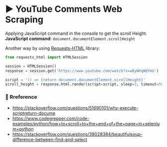# :arrow_forward: YouTube Comments Web Scraping
Applying JavaScript command in the console to get the scroll Height.  
**JavaScript command:** `document.documentElement.scrollHeight`

Another way by using [Requests-HTML](https://requests.readthedocs.io/projects/requests-html/en/latest/) library:
``` python
from requests_html import HTMLSession

session = HTMLSession()
response = session.get('https://www.youtube.com/watch?v=w8yWXqWQYmU')

script = '() => {return document.documentElement.scrollHeight}'
scroll_height = response.html.render(script=script, sleep=3, timeout=50000)
```

### :book: Rreference
- https://stackoverflow.com/questions/51690101/why-execute-scriptreturn-docume  
- https://www.codegrepper.com/code-examples/python/how+to+scroll+to+the+end+of+the+page+in+selenium+python
- https://stackoverflow.com/questions/38028384/beautifulsoup-difference-between-find-and-select
